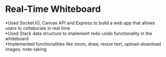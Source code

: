 # Real-Time Whiteboard
•Used Socket.IO, Canvas API and Express to build a web app that allows users to collaborate in real time <br/>
•Used Stack data structure to implement redo-undo functionality in the whiteboard <br/>
•Implemented functionalities like zoom, draw, resize text, upload-download images, note-taking <br/>
